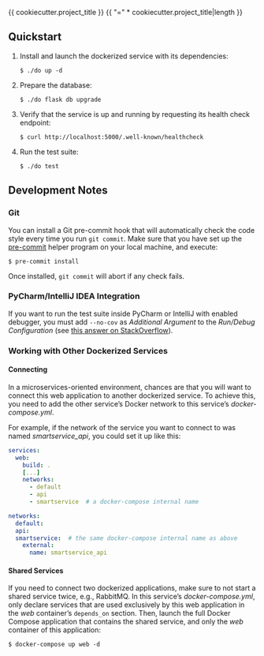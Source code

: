 {{ cookiecutter.project_title }}
{{ "=" * cookiecutter.project_title|length }}

Quickstart
----------

 1. Install and launch the dockerized service with its dependencies:

        $ ./do up -d

 2. Prepare the database:

        $ ./do flask db upgrade

 3. Verify that the service is up and running by requesting its health check
    endpoint:

        $ curl http://localhost:5000/.well-known/healthcheck

 4. Run the test suite:

        $ ./do test


Development Notes
-----------------

### Git

You can install a Git pre-commit hook that will automatically check the code
style every time you run `git commit`.  Make sure that you have set up the
[pre-commit][1] helper program on your local machine, and execute:

    $ pre-commit install

Once installed, `git commit` will abort if any check fails.

[1]: https://pre-commit.com/


### PyCharm/IntelliJ IDEA Integration

If you want to run the test suite inside PyCharm or IntelliJ with enabled
debugger, you must add `--no-cov` as *Additional Argument* to the *Run/Debug
Configuration* (see [this answer on StackOverflow][2]).

[2]: https://stackoverflow.com/questions/40718760/unable-to-debug-in-pycharm-with-pytest


### Working with Other Dockerized Services

#### Connecting

In a microservices-oriented environment, chances are that you will want to
connect this web application to another dockerized service.  To achieve this,
you need to add the other service’s Docker network to this service’s
*docker-compose.yml*.

For example, if the network of the service you want to connect to was named
*smartservice_api*, you could set it up like this:

```yaml
services:
  web:
    build: .
    [...]
    networks:
      - default
      - api
      - smartservice  # a docker-compose internal name

networks:
  default:
  api:
  smartservice:  # the same docker-compose internal name as above
    external:
      name: smartservice_api
```


#### Shared Services

If you need to connect two dockerized applications, make sure to not start a
shared service twice, e.g., RabbitMQ.  In this service’s *docker-compose.yml*,
only declare services that are used exclusively by this web application in the
*web* container’s `depends_on` section.  Then, launch the full Docker Compose
application that contains the shared service, and only the *web* container of
this application:

    $ docker-compose up web -d
